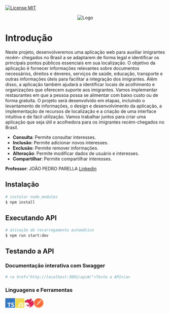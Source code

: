 <p>
  <a href="https://opensource.org/licenses/MIT">
    <img src="https://img.shields.io/badge/License-MIT-blue.svg" alt="License MIT">
  </a>
</p>

<div>
  <p align="center">
    <img src="src/image/logo.jpg" alt="Logo" height="280">
  </p>
</div>

# Introdução
<p> Neste projeto, desenvolveremos uma aplicação web para auxiliar imigrantes recém-
chegados no Brasil a se adaptarem de forma legal e identificar os principais pontos
públicos essenciais em sua localização.
O objetivo da aplicação é fornecer informações relevantes sobre documentos
necessários, direitos e deveres, serviços de saúde, educação, transporte e outras
informações úteis para facilitar a integração dos imigrantes. Além disso, a aplicação
também ajudará a identificar locais de acolhimento e organizações que oferecem
suporte aos imigrantes. Vamos implementar restaurantes em que a pessoa possa se
alimentar com baixo custo ou de forma gratuita.
O projeto será desenvolvido em etapas, incluindo o levantamento de informações, o
design e desenvolvimento da aplicação, a implementação de recursos de
localização e a criação de uma interface intuitiva e de fácil utilização.
Vamos trabalhar juntos para criar uma aplicação que seja útil e acolhedora para os
imigrantes recém-chegados no Brasil. </p>

- **Consulta**: Permite consultar interesses.
- **Inclusão**:  Permite adicionar novos interesses.
- **Exclusão**:  Permite remover informações.
- **Alteração**: Permite modificar dados de usuário e interesses.
- **Compartilhar**: Permite compartilhar interesses.

**Professor**: JOÃO PEDRO PARELLA 
 <a href="https://www.linkedin.com/in/jpparella/">Linkedin</a>


## Instalação

```bash
# instalar node_modules
$ npm install
```

## Executando API

```bash
# ativação de recarregamento automático
$ npm run start:dev
```

## Testando a API

### Documentação interativa com Swagger
```bash
# <a href="http://localhost:3001/api#/">Teste a API</a>


```

###  Linguagens e Ferramentas
<img align="left" alt="TypeScript" width="30px" src="https://github.com/andrecomegno/andrecomegno/blob/main/icon/typescript.png" />
<img align="left" alt="JavaScript" width="30px" src="https://github.com/andrecomegno/andrecomegno/blob/main/icon/javascript.png" />
<img align="left" alt="Nest.js" width="30px" src="https://github.com/andrecomegno/andrecomegno/blob/main/icon/nestjs.png" />
<img align="left" alt="Postman" width="30px" src="https://github.com/andrecomegno/andrecomegno/blob/main/icon/postman.png" />
<br>
